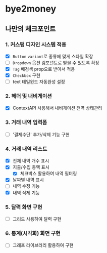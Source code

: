 # bye2money

## 나만의 체크포인트

### 1. 커스텀 디자인 시스템 적용

- [x] `Button` `variant`로 종류에 맞게 스타일 확장
- [ ] `Dropdown` 옵션 컴포넌트로 받을 수 있도록 확장
- [x] `Tag` 배경색 prop으로 받아서 적용
- [x] `Checkbox` 구현
- [ ] text 테일윈드 자동완성 설정

### 2. 헤더 및 내비게이션

- [x] ContextAPI 사용해서 내비게이션 전역 상태관리

### 3. 거래 내역 입력폼

- [ ] '결제수단' 추가/삭제 기능 구현

### 4. 거래 내역 리스트

- [x] 전체 내역 개수 표시
- [x] 지출/수입 총액 표시
  - [x] 체크박스 활용하여 내역 필터링
- [x] 날짜별 내역 표시
- [ ] 내역 수정 기능
- [x] 내역 삭제 기능

### 5. 달력 화면 구현

- [ ] 그리드 사용하여 달력 구현

### 6. 통계(시각화) 화면 구현

- [ ] 그래프 라이브러리 활용하여 구현
